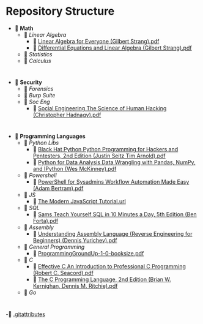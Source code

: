 # Repository Structure

- 📂 __Math__
  - 📂 _Linear Algebra_
    - 📄 [Linear Algebra for Everyone (Gilbert Strang).pdf](Math/Linear%20Algebra/Linear%20Algebra%20for%20Everyone%20(Gilbert%20Strang).pdf)
    - 📄 [Differential Equations and Linear Algebra (Gilbert Strang).pdf](Math/Linear%20Algebra/Differential%20Equations%20and%20Linear%20Algebra%20(Gilbert%20Strang).pdf)
  - 📂 _Statistics_
  - 📂 _Calculus_

#

- 📂 __Security__
  - 📂 _Forensics_
  - 📂 _Burp Suite_
  - 📂 _Soc Eng_
    - 📄 [Social Engineering The Science of Human Hacking (Christopher Hadnagy).pdf](Security/Soc%20Eng/Social%20Engineering%20The%20Science%20of%20Human%20Hacking%20(Christopher%20Hadnagy).pdf)

#

- 📂 __Programming Languages__
  - 📂 _Python Libs_
    - 📄 [Black Hat Python Python Programming for Hackers and Pentesters, 2nd Edition (Justin Seitz Tim Arnold).pdf](Programming_languages/Python_lib/Black%20Hat%20Python%20Python%20Programming%20for%20Hackers%20and%20Pentesters%2C%202nd%20Edition%20(Justin%20Seitz%20Tim%20Arnold).pdf)
    - 📄 [Python for Data Analysis Data Wrangling with Pandas, NumPy, and IPython (Wes McKinney).pdf](Programming_languages/Python_lib/Python%20for%20Data%20Analysis%20Data%20Wrangling%20with%20Pandas%2C%20NumPy%2C%20and%20IPython%20(Wes%20McKinney).pdf)
  - 📂 _Powershell_
    - 📄 [PowerShell for Sysadmins Workflow Automation Made Easy (Adam Bertram).pdf](Programming_languages/Powershell/PowerShell%20for%20Sysadmins%20Workflow%20Automation%20Made%20Easy%20(Adam%20Bertram).pdf)
  - 📂 _JS_
    - 📄 [The Modern JavaScript Tutorial.url](Programming_languages/JS/The%20Modern%20JavaScript%20Tutorial.url)
  - 📂 _SQL_
    - 📄 [Sams Teach Yourself SQL in 10 Minutes a Day, 5th Edition (Ben Forta).pdf](Programming_languages/SQL/Sams%20Teach%20Yourself%20SQL%20in%2010%20Minutes%20a%20Day%2C%205th%20Edition%20(Ben%20Forta).pdf)
  - 📂 _Assembly_
    - 📄 [Understanding Assembly Language (Reverse Engineering for Beginners) (Dennis Yurichev).pdf](Programming_languages/Assembly/Understanding%20Assembly%20Language%20(Reverse%20Engineering%20for%20Beginners)%20(Dennis%20Yurichev).pdf)
  - 📂 _General Programming_
    - 📄 [ProgrammingGroundUp-1-0-booksize.pdf](Programming_languages/General%20Porgramming/ProgrammingGroundUp-1-0-booksize.pdf)
  - 📂 _C_
    - 📄 [Effective C An Introduction to Professional C Programming (Robert C. Seacord).pdf](Programming_languages/C/Effective%20C%20An%20Introduction%20to%20Professional%20C%20Programming%20(Robert%20C.%20Seacord).pdf)
    - 📄 [The C Programming Language, 2nd Edition (Brian W. Kernighan, Dennis M. Ritchie).pdf](Programming_languages/C/The%20C%20Programming%20Language%2C%202nd%20Edition%20(Brian%20W.%20Kernighan%2C%20Dennis%20M.%20Ritchie).pdf)
  - 📂 _Go_

#

-📄 [.gitattributes](.gitattributes)
